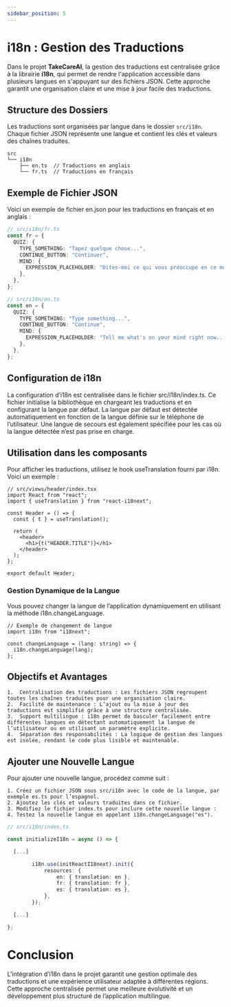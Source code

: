 ```yaml
---
sidebar_position: 5
---
```


# i18n : Gestion des Traductions

Dans le projet **TakeCareAI**, la gestion des traductions est centralisée grâce à la librairie **i18n**, qui permet de rendre l'application accessible dans plusieurs langues en s'appuyant sur des fichiers JSON. Cette approche garantit une organisation claire et une mise à jour facile des traductions.

## Structure des Dossiers

Les traductions sont organisées par langue dans le dossier `src/i18n`. Chaque fichier JSON représente une langue et contient les clés et valeurs des chaînes traduites.

```plaintext
src
└── i18n
    ├── en.ts  // Traductions en anglais
    └── fr.ts  // Traductions en français
```

## Exemple de Fichier JSON

Voici un exemple de fichier en.json pour les traductions en français et en anglais :

```ts
// src/i18n/fr.ts
const fr = {
  QUIZ: {
    TYPE_SOMETHING: "Tapez quelque chose...",
    CONTINUE_BUTTON: "Continuer",
    MIND: {
      EXPRESSION_PLACEHOLDER: "Dites-moi ce qui vous préoccupe en ce moment...",
    },
  },
};
```

```ts
// src/i18n/en.ts
const en = {
  QUIZ: {
    TYPE_SOMETHING: "Type something...",
    CONTINUE_BUTTON: "Continue",
    MIND: {
      EXPRESSION_PLACEHOLDER: "Tell me what's on your mind right now...",
    },
  },
};
```

## Configuration de i18n

La configuration d’i18n est centralisée dans le fichier src/i18n/index.ts. Ce fichier initialise la bibliothèque en chargeant les traductions et en configurant la langue par défaut. La langue par défaut est détectée automatiquement en fonction de la langue définie sur le téléphone de l’utilisateur. Une langue de secours est également spécifiée pour les cas où la langue détectée n’est pas prise en charge.

## Utilisation dans les composants

Pour afficher les traductions, utilisez le hook useTranslation fourni par i18n. Voici un exemple :

```tsx
// src/views/header/index.tsx
import React from "react";
import { useTranslation } from "react-i18next";

const Header = () => {
  const { t } = useTranslation();

  return (
    <header>
      <h1>{t("HEADER.TITLE")}</h1>
    </header>
  );
};

export default Header;
```

### Gestion Dynamique de la Langue

Vous pouvez changer la langue de l’application dynamiquement en utilisant la méthode i18n.changeLanguage.

```tsx
// Exemple de changement de langue
import i18n from "i18next";

const changeLanguage = (lang: string) => {
  i18n.changeLanguage(lang);
};
```

## Objectifs et Avantages

    1.	Centralisation des traductions : Les fichiers JSON regroupent toutes les chaînes traduites pour une organisation claire.
    2.	Facilité de maintenance : L’ajout ou la mise à jour des traductions est simplifié grâce à une structure centralisée.
    3.	Support multilingue : i18n permet de basculer facilement entre différentes langues en détectant automatiquement la langue de l’utilisateur ou en utilisant un paramètre explicite.
    4.	Séparation des responsabilités : La logique de gestion des langues est isolée, rendant le code plus lisible et maintenable.

## Ajouter une Nouvelle Langue

Pour ajouter une nouvelle langue, procédez comme suit :

    1. Créez un fichier JSON sous src/i18n avec le code de la langue, par exemple es.ts pour l’espagnol.
    2. Ajoutez les clés et valeurs traduites dans ce fichier.
    3. Modifiez le fichier index.ts pour inclure cette nouvelle langue :
    4. Testez la nouvelle langue en appelant i18n.changeLanguage("es").

```typescript
// src/i18n/index.ts

const initializeI18n = async () => {

  [...]

        i18n.use(initReactI18next).init({
            resources: {
                en: { translation: en },
                fr: { translation: fr },
                es: { translation: es },
            },
        });

  [...]

};
```

# Conclusion

L’intégration d’i18n dans le projet garantit une gestion optimale des traductions et une expérience utilisateur adaptée à différentes régions. Cette approche centralisée permet une meilleure évolutivité et un développement plus structuré de l’application multilingue.
